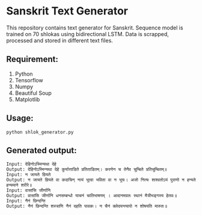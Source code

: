# Sanskrit Text Generator
   This repository contains text generator for Sanskrit. Sequence model is trained on 70 shlokas using bidirectional LSTM. Data is scrapped, processed and stored in different text files.   

## Requirement:
1. Python
2. Tensorflow 
3. Numpy
4. Beautiful Soup
5. Matplotlib 
## Usage:
    python shlok_generator.py
## Generated output:
    Input: देहिनोऽस्मिन्यथा देहे
    Output: देहिनोऽस्मिन्यथा देहे कुर्यात्ताडिते प्रतिताडितम्। करणेन च तेनैव चुम्बिते प्रतिचुम्बितम्॥
    Input: न जायते म्रियते
    Output: न जायते म्रियते वा कदाचिन् नायं भूत्वा भविता वा न भूयः। अजो नित्यः शाश्वतोऽयं पुराणो न हन्यते हन्यमाने शरीरे॥
    Input: वासांसि जीर्णानि
    Output: वासांसि जीर्णानि धनसम्बन्धो याचनं चातिभाषणम् । आदानमग्रतः स्थानं मैत्रीभङ्गस्य हेतवः॥
    Input: नैनं छिन्दन्ति
    Output: नैनं छिन्दन्ति शस्त्राणि नैनं दहति पावकः। न चैनं क्लेदयन्त्यापो न शोषयति मारुतः॥
  
